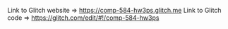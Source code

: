 Link to Glitch website => https://comp-584-hw3ps.glitch.me
Link to Glitch code => https://glitch.com/edit/#!/comp-584-hw3ps
